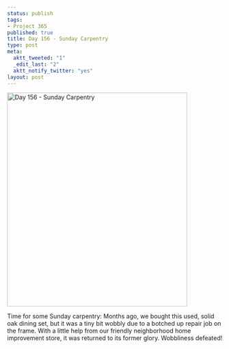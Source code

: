 ```yaml
--- 
status: publish
tags: 
- Project 365
published: true
title: Day 156 - Sunday Carpentry
type: post
meta: 
  aktt_tweeted: "1"
  _edit_last: "2"
  aktt_notify_twitter: "yes"
layout: post
---
```

<a href="http://www.flickr.com/photos/freeed/5803230044/" title="Day 156 - Sunday Carpentry by Fred​, on Flickr"><img src="http://farm4.static.flickr.com/3663/5803230044_a225f4b847.jpg" width="421" height="500" alt="Day 156 - Sunday Carpentry"/></a>

Time for some Sunday carpentry: Months ago, we bought this used, solid oak dining set, but it was a tiny bit wobbly due to a botched up repair job on the frame. With a little help from our friendly neighborhood home improvement store, it was returned to its former glory. Wobbliness defeated!
